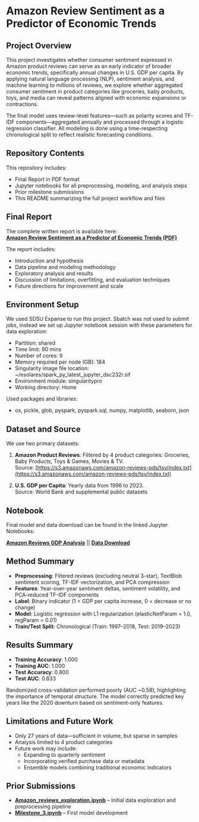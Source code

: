 # Amazon Review Sentiment as a Predictor of Economic Trends

## Project Overview

This project investigates whether consumer sentiment expressed in Amazon product reviews can serve as an early indicator of broader economic trends, specifically annual changes in U.S. GDP per capita. By applying natural language processing (NLP), sentiment analysis, and machine learning to millions of reviews, we explore whether aggregated consumer sentiment in product categories like groceries, baby products, toys, and media can reveal patterns aligned with economic expansions or contractions.

The final model uses review-level features—such as polarity scores and TF-IDF components—aggregated annually and processed through a logistic regression classifier. All modeling is done using a time-respecting chronological split to reflect realistic forecasting conditions.

## Repository Contents

This repository includes:

- Final Report in PDF format
- Jupyter notebooks for all preprocessing, modeling, and analysis steps
- Prior milestone submissions
- This README summarizing the full project workflow and files

## Final Report

The complete written report is available here:  
[**Amazon Review Sentiment as a Predictor of Economic Trends (PDF)**](./Amazon_Review_Sentiment_as_a_Predictor_of_Economic_Trends.pdf)

The report includes:
- Introduction and hypothesis
- Data pipeline and modeling methodology
- Exploratory analysis and results
- Discussion of limitations, overfitting, and evaluation techniques
- Future directions for improvement and scale

## Environment Setup

We used SDSU Expanse to run this project. Sbatch was not used to submit jobs, instead we set up Jupyter notebook session with these parameters for data exploration:
- Partition: shared
- Time limit: 90 mins
- Number of cores: 9
- Memory required per node (GB): 184
- Singularity image file location: ~/esolares/spark_py_latest_jupyter_dsc232r.sif
- Environment module: singularitypro
- Working directory: Home

Used packages and libraries:
- os, pickle, glob, pyspark, pyspark.sql, numpy, matplotlib, seaborn, json

## Dataset and Source

We use two primary datasets:

1. **Amazon Product Reviews**: Filtered by 4 product categories: Groceries, Baby Products, Toys & Games, Movies & TV.  
   Source: [https://s3.amazonaws.com/amazon-reviews-pds/tsv/index.txt](https://s3.amazonaws.com/amazon-reviews-pds/tsv/index.txt)

2. **U.S. GDP per Capita**: Yearly data from 1996 to 2023.  
   Source: World Bank and supplemental public datasets

## Notebook

Final model and data download can be found in the linked Jupyter Notebooks:

**[Amazon Reviews GDP Analysis](./Amazon_reviews_GDP_analysis.ipynb)** || 
**[Data Download](./Data_download.ipynb)**

## Method Summary

- **Preprocessing**: Filtered reviews (excluding neutral 3-star), TextBlob sentiment scoring, TF-IDF vectorization, and PCA compression
- **Features**: Year-over-year sentiment deltas, sentiment volatility, and PCA-reduced TF-IDF components
- **Label**: Binary indicator (1 = GDP per capita increase, 0 = decrease or no change)
- **Model**: Logistic regression with L1 regularization (elasticNetParam = 1.0, regParam = 0.01)
- **Train/Test Split**: Chronological (Train: 1997–2018, Test: 2019–2023)

## Results Summary

- **Training Accuracy**: 1.000
- **Training AUC**: 1.000
- **Test Accuracy**: 0.800
- **Test AUC**: 0.833

Randomized cross-validation performed poorly (AUC ~0.58), highlighting the importance of temporal structure. The model correctly predicted key years like the 2020 downturn based on sentiment-only features.

## Limitations and Future Work

- Only 27 years of data—sufficient in volume, but sparse in samples
- Analysis limited to 4 product categories
- Future work may include:
  - Expanding to quarterly sentiment
  - Incorporating verified purchase data or metadata
  - Ensemble models combining traditional economic indicators

## Prior Submissions

- **[Amazon_reviews_exploration.ipynb](./Amazon_reviews_exploration.ipynb)** – Initial data exploration and preprocessing pipeline
- **[Milestone_3.ipynb](./Milestone_3.ipynb)** – First model development
